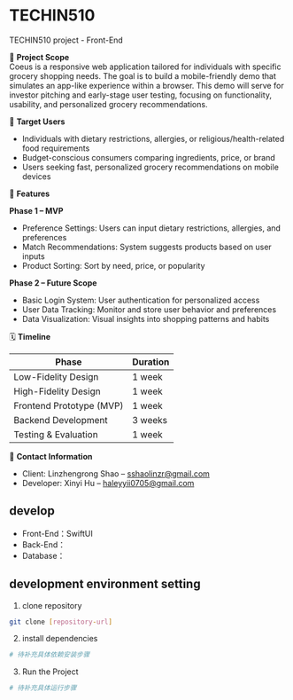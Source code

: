 # TECHIN510
TECHIN510 project - Front-End

🧩 **Project Scope**  
Coeus is a responsive web application tailored for individuals with specific grocery shopping needs. The goal is to build a mobile-friendly demo that simulates an app-like experience within a browser. This demo will serve for investor pitching and early-stage user testing, focusing on functionality, usability, and personalized grocery recommendations.

🎯 **Target Users**  
- Individuals with dietary restrictions, allergies, or religious/health-related food requirements
- Budget-conscious consumers comparing ingredients, price, or brand
- Users seeking fast, personalized grocery recommendations on mobile devices

🚀 **Features**

**Phase 1 – MVP**  
- Preference Settings: Users can input dietary restrictions, allergies, and preferences
- Match Recommendations: System suggests products based on user inputs
- Product Sorting: Sort by need, price, or popularity

**Phase 2 – Future Scope**  
- Basic Login System: User authentication for personalized access
- User Data Tracking: Monitor and store user behavior and preferences
- Data Visualization: Visual insights into shopping patterns and habits

🗓️ **Timeline**

| Phase | Duration |
|-------|----------|
| Low-Fidelity Design | 1 week |
| High-Fidelity Design | 1 week |
| Frontend Prototype (MVP) | 1 week |
| Backend Development | 3 weeks |
| Testing & Evaluation | 1 week |

👥 **Contact Information**  
- Client: Linzhengrong Shao – sshaolinzr@gmail.com
- Developer: Xinyi Hu – haleyyii0705@gmail.com

## develop
- Front-End：SwiftUI
- Back-End：
- Database：

## development environment setting
1. clone repository
```bash
git clone [repository-url]
```

2. install dependencies
```bash
# 待补充具体依赖安装步骤
```

3. Run the Project
```bash
# 待补充具体运行步骤
```



